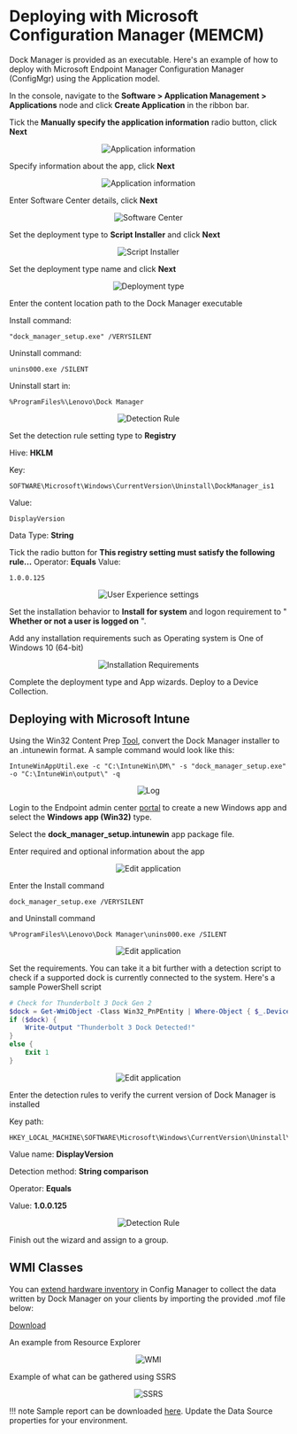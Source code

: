 # Deploying with Microsoft Configuration Manager (MEMCM)

Dock Manager is provided as an executable.  Here's an example of how to deploy with Microsoft Endpoint Manager Configuration Manager (ConfigMgr) using the Application model.

In the console, navigate to the **Software > Application Management > Applications** node and click **Create Application** in the ribbon bar.

Tick the **Manually specify the application information** radio button, click **Next**

<center>

![Application information](https://cdrt.github.io/mk_docs/img/guides/dm/image1.PNG)

</center>

Specify information about the app, click **Next**

<center>

![Application information](https://cdrt.github.io/mk_docs/img/guides/dm/image2.PNG)

</center>

Enter Software Center details, click **Next**

<center>

![Software Center](https://cdrt.github.io/mk_docs/img/guides/dm/image3.PNG)

</center>

Set the deployment type to **Script Installer** and click **Next**

<center>

![Script Installer](https://cdrt.github.io/mk_docs/img/guides/dm/image4.PNG)

</center>

Set the deployment type name and click **Next**

<center>

![Deployment type](https://cdrt.github.io/mk_docs/img/guides/dm/image5.PNG)

</center>

Enter the content location path to the Dock Manager executable

Install command:

```
"dock_manager_setup.exe" /VERYSILENT
```

Uninstall command:

```
unins000.exe /SILENT
```

Uninstall start in:

```
%ProgramFiles%\Lenovo\Dock Manager
```

<center>

![Detection Rule](https://cdrt.github.io/mk_docs/img/guides/dm/image6.PNG)

</center>

Set the detection rule setting type to **Registry**

Hive: **HKLM**

Key:

```
SOFTWARE\Microsoft\Windows\CurrentVersion\Uninstall\DockManager_is1
```

Value:

```
DisplayVersion
```

Data Type: **String**

Tick the radio button for **This registry setting must satisfy the following rule...**
Operator: **Equals**
Value:

```
1.0.0.125
```

<center>

![User Experience settings](https://cdrt.github.io/mk_docs/img/guides/dm/image7.PNG)

</center>

Set the installation behavior to **Install for system** and logon requirement to " **Whether or not a user is logged on** ".

Add any installation requirements such as Operating system is One of Windows 10 (64-bit)

<center>

![Installation Requirements](https://cdrt.github.io/mk_docs/img/guides/dm/image8.PNG)

</center>

Complete the deployment type and App wizards.  Deploy to a Device Collection.

## Deploying with Microsoft Intune

Using the Win32 Content Prep [Tool](https://github.com/Microsoft/Microsoft-Win32-Content-Prep-Tool), convert the Dock Manager installer to an .intunewin format.  A sample command would look like this:

```
IntuneWinAppUtil.exe -c "C:\IntuneWin\DM\" -s "dock_manager_setup.exe" -o "C:\IntuneWin\output\" -q
```

<center>

![Log](https://cdrt.github.io/mk_docs/img/guides/dm/image9.PNG)

</center>

Login to the Endpoint admin center [portal](https://endpoint.microsoft.com/#blade/Microsoft_Intune_DeviceSettings/AppsWindowsMenu/windowsApps) to create a new Windows app and select the **Windows app (Win32)** type.

Select the **dock_manager_setup.intunewin** app package file.

Enter required and optional information about the app

<center>

![Edit application](https://cdrt.github.io/mk_docs/img/guides/dm/image10.PNG)

</center>

Enter the Install command

```
dock_manager_setup.exe /VERYSILENT
```

and Uninstall command

```
%ProgramFiles%\Lenovo\Dock Manager\unins000.exe /SILENT
```

<center>

![Edit application](https://cdrt.github.io/mk_docs/img/guides/dm/image11.PNG)

</center>

Set the requirements.  You can take it a bit further with a detection script to check if a supported dock is currently connected to the system.  Here's a sample PowerShell script

```powershell
# Check for Thunderbolt 3 Dock Gen 2
$dock = Get-WmiObject -Class Win32_PnPEntity | Where-Object { $_.DeviceID -like 'USB\VID_2109&PID_8887*' }
if ($dock) {
    Write-Output "Thunderbolt 3 Dock Detected!"
}
else {
    Exit 1
}
```

<center>

![Edit application](https://cdrt.github.io/mk_docs/img/guides/dm/image12.PNG)

</center>

Enter the detection rules to verify the current version of Dock Manager is installed

Key path:

```
HKEY_LOCAL_MACHINE\SOFTWARE\Microsoft\Windows\CurrentVersion\Uninstall\DockManager_is1
```

Value name: **DisplayVersion**

Detection method: **String comparison**

Operator: **Equals**

Value: **1.0.0.125**

<center>

![Detection Rule](https://cdrt.github.io/mk_docs/img/guides/dm/image13.PNG)

</center>

Finish out the wizard and assign to a group.

## WMI Classes

You can [extend hardware inventory](https://docs.microsoft.com/en-us/mem/configmgr/core/clients/manage/inventory/extend-hardware-inventory)  in Config Manager to collect the data written by Dock Manager on your clients by importing the provided .mof file below:

[Download](https://download.lenovo.com/cdrt/blog/ConfigMgr-MOF-DockManager.zip)

An example from Resource Explorer

<center>

![WMI](https://cdrt.github.io/mk_docs/img/guides/dm/image14.PNG)

</center>

Example of what can be gathered using SSRS

<center>

![SSRS](https://cdrt.github.io/mk_docs/img/guides/dm/image15.PNG)

</center>

!!! note
    Sample report can be downloaded [here](https://download.lenovo.com/cdrt/docs/LenovoDockManager.zip). Update the Data Source properties for your environment.
